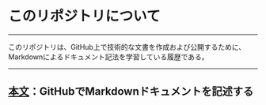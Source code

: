 # このリポジトリについて
---

このリポジトリは、GitHub上で技術的な文書を作成および公開するために、Markdownによるドキュメント記法を学習している履歴である。

---

## [本文][top]：GitHubでMarkdownドキュメントを記述する

<!-- URLの参照先 -->
[top]:documentation/top.md
